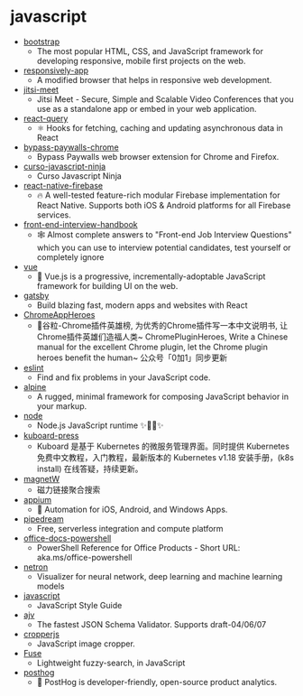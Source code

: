 # javascript
- [bootstrap](https://github.com/twbs/bootstrap)
  - The most popular HTML, CSS, and JavaScript framework for developing responsive, mobile first projects on the web.
- [responsively-app](https://github.com/manojVivek/responsively-app)
  - A modified browser that helps in responsive web development.
- [jitsi-meet](https://github.com/jitsi/jitsi-meet)
  - Jitsi Meet - Secure, Simple and Scalable Video Conferences that you use as a standalone app or embed in your web application.
- [react-query](https://github.com/tannerlinsley/react-query)
  - ⚛️ Hooks for fetching, caching and updating asynchronous data in React
- [bypass-paywalls-chrome](https://github.com/iamadamdev/bypass-paywalls-chrome)
  - Bypass Paywalls web browser extension for Chrome and Firefox.
- [curso-javascript-ninja](https://github.com/da2k/curso-javascript-ninja)
  - Curso Javascript Ninja
- [react-native-firebase](https://github.com/invertase/react-native-firebase)
  - 🔥 A well-tested feature-rich modular Firebase implementation for React Native. Supports both iOS & Android platforms for all Firebase services.
- [front-end-interview-handbook](https://github.com/yangshun/front-end-interview-handbook)
  - 🕸 Almost complete answers to "Front-end Job Interview Questions" which you can use to interview potential candidates, test yourself or completely ignore
- [vue](https://github.com/vuejs/vue)
  - 🖖 Vue.js is a progressive, incrementally-adoptable JavaScript framework for building UI on the web.
- [gatsby](https://github.com/gatsbyjs/gatsby)
  - Build blazing fast, modern apps and websites with React
- [ChromeAppHeroes](https://github.com/zhaoolee/ChromeAppHeroes)
  - 🌈谷粒-Chrome插件英雄榜, 为优秀的Chrome插件写一本中文说明书, 让Chrome插件英雄们造福人类~ ChromePluginHeroes, Write a Chinese manual for the excellent Chrome plugin, let the Chrome plugin heroes benefit the human~ 公众号「0加1」同步更新
- [eslint](https://github.com/eslint/eslint)
  - Find and fix problems in your JavaScript code.
- [alpine](https://github.com/alpinejs/alpine)
  - A rugged, minimal framework for composing JavaScript behavior in your markup.
- [node](https://github.com/nodejs/node)
  - Node.js JavaScript runtime ✨🐢🚀✨
- [kuboard-press](https://github.com/eip-work/kuboard-press)
  - Kuboard 是基于 Kubernetes 的微服务管理界面。同时提供 Kubernetes 免费中文教程，入门教程，最新版本的 Kubernetes v1.18 安装手册，(k8s install) 在线答疑，持续更新。
- [magnetW](https://github.com/xiandanin/magnetW)
  - 磁力链接聚合搜索
- [appium](https://github.com/appium/appium)
  - 📱 Automation for iOS, Android, and Windows Apps.
- [pipedream](https://github.com/PipedreamHQ/pipedream)
  - Free, serverless integration and compute platform
- [office-docs-powershell](https://github.com/MicrosoftDocs/office-docs-powershell)
  - PowerShell Reference for Office Products - Short URL: aka.ms/office-powershell
- [netron](https://github.com/lutzroeder/netron)
  - Visualizer for neural network, deep learning and machine learning models
- [javascript](https://github.com/airbnb/javascript)
  - JavaScript Style Guide
- [ajv](https://github.com/ajv-validator/ajv)
  - The fastest JSON Schema Validator. Supports draft-04/06/07
- [cropperjs](https://github.com/fengyuanchen/cropperjs)
  - JavaScript image cropper.
- [Fuse](https://github.com/krisk/Fuse)
  - Lightweight fuzzy-search, in JavaScript
- [posthog](https://github.com/PostHog/posthog)
  - 🦔 PostHog is developer-friendly, open-source product analytics.
